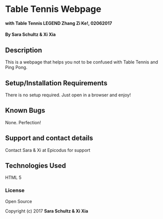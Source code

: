 # Table Tennis Webpage

#### with Table Tennis LEGEND Zhang Zi Ke!, 02062017

#### By Sara Schultz & Xi Xia

## Description

This is a webpage that helps you not to be confused with Table Tennis and Ping Pong.

## Setup/Installation Requirements

There is no setup required. Just open in a browser and enjoy!

## Known Bugs

None. Perfection!

## Support and contact details

Contact Sara & Xi at Epicodus for support

## Technologies Used

HTML 5

### License

Open Source

Copyright (c) 2017 **Sara Schultz & Xi Xia**

